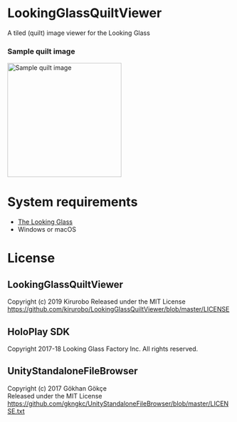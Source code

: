 # LookingGlassQuiltViewer
A tiled (quilt) image viewer for the Looking Glass

### Sample quilt image
<img src="https://github.com/kirurobo/LookingGlassQuiltViewer/blob/master/Assets/StreamingAssets/example01.png" width="256" alt="Sample quilt image">

# System requirements
- [The Looking Glass](https://lookingglassfactory.com/)
- Windows or macOS


# License

## LookingGlassQuiltViewer
Copyright (c) 2019 Kirurobo
Released under the MIT License  
https://github.com/kirurobo/LookingGlassQuiltViewer/blob/master/LICENSE


## HoloPlay SDK
Copyright 2017-18 Looking Glass Factory Inc. All rights reserved.

## UnityStandaloneFileBrowser
Copyright (c) 2017 Gökhan Gökçe  
Released under the MIT License  
https://github.com/gkngkc/UnityStandaloneFileBrowser/blob/master/LICENSE.txt  
